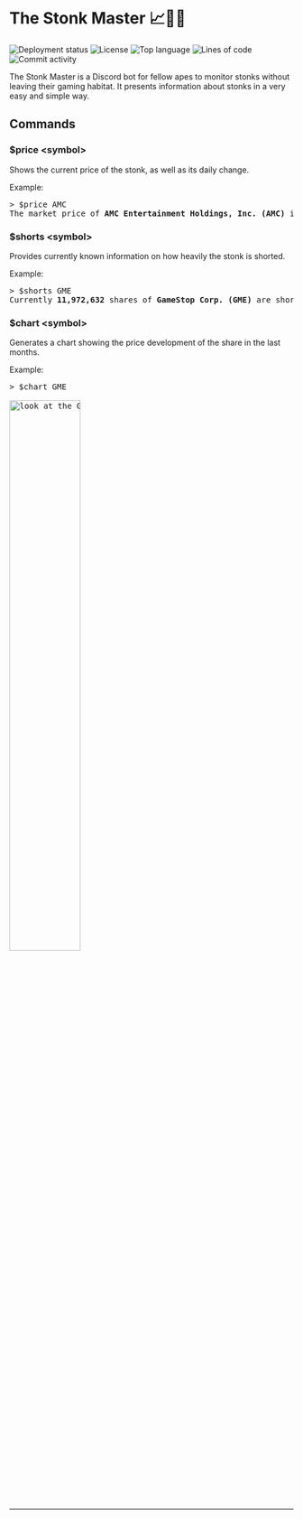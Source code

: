 # The Stonk Master 📈💎🙌

![Deployment status](https://github.com/d-stoll/the-stonk-master/actions/workflows/deployment.yml/badge.svg)
![License](https://img.shields.io/github/license/d-stoll/the-stonk-master)
![Top language](https://img.shields.io/github/languages/top/d-stoll/the-stonk-master)
![Lines of code](https://img.shields.io/tokei/lines/github/d-stoll/the-stonk-master?color=orange)
![Commit activity](https://img.shields.io/github/commit-activity/m/d-stoll/the-stonk-master?color=purple)

The Stonk Master is a Discord bot for fellow apes to monitor stonks without leaving their gaming habitat. It presents information about stonks in a very easy and simple way.

## Commands

### $price \<symbol\>

Shows the current price of the stonk, as well as its daily change.

Example:
<pre>
> $price AMC
The market price of <b>AMC Entertainment Holdings, Inc. (AMC)</b> is <b>65.40$</b> (+104.12%)
</pre>

### $shorts \<symbol\>

Provides currently known information on how heavily the stonk is shorted.

Example:
<pre>
> $shorts GME
Currently <b>11,972,632</b> shares of <b>GameStop Corp. (GME)</b> are shorted. This corresponds to <b>29.34%</b> of available shares.
</pre>

### $chart \<symbol\>

Generates a chart showing the price development of the share in the last months.

Example:
<pre>
> $chart GME

<img src=https://github.com/d-stoll/the-stonk-master/blob/master/img/GME_chart.png width="50%" alt="look at the GME chart yourself"/>
</pre>


---

